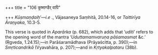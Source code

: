 +++
title = "106 कूष्माण्डैर् वापि"

+++
*Kūṣmaṇḍaiḥ*’—*i.e* ., Vājasaneya Saṃhitā, 20.14-16, or *Taittirīya
Āraṇyaka*, 10.3-5.

This verse is quoted in *Aparārka* (p. 682), which adds that ‘*uditi*’
refers to the opening word of the mantra ‘*Uduttamamvaruṇa pāśamasmat*
&c.’ (Ṛgveda, 1.24.15);—in Parāśaramādhava (Prāyaścitta, p. 390);—in
*Smṛticandrikā* (Vyavahāra, p. 207);—and in *Kṛtyakalpataru* (38b).


